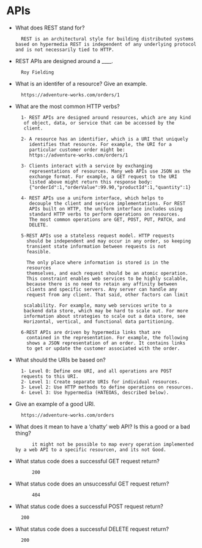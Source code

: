 # APIs

* What does REST stand for?

        REST is an architectural style for building distributed systems based on hypermedia REST is independent of any underlying protocol and is not necessarily tied to HTTP.


* REST APIs are designed around a ____.

        Roy Fielding


* What is an identifer of a resource? Give an example.

        https://adventure-works.com/orders/1


* What are the most common HTTP verbs?

        1- REST APIs are designed around resources, which are any kind
         of object, data, or service that can be accessed by the 
         client.

        2- A resource has an identifier, which is a URI that uniquely
           identifies that resource. For example, the URI for a 
           particular customer order might be:
           https://adventure-works.com/orders/1

        3- Clients interact with a service by exchanging 
           representations of resources. Many web APIs use JSON as the 
           exchange format. For example, a GET request to the URI 
           listed above might return this response body:
           {"orderId":1,"orderValue":99.90,"productId":1,"quantity":1}

        4- REST APIs use a uniform interface, which helps to   
           decouple the client and service implementations. For REST
           APIs built on HTTP, the uniform interface includes using 
           standard HTTP verbs to perform operations on resources. 
           The most common operations are GET, POST, PUT, PATCH, and 
           DELETE.

        5-REST APIs use a stateless request model. HTTP requests 
          should be independent and may occur in any order, so keeping 
          transient state information between requests is not
          feasible. 

          The only place where information is stored is in the
          resources 
          themselves, and each request should be an atomic operation. 
          This constraint enables web services to be highly scalable, 
          because there is no need to retain any affinity between 
          clients and specific servers. Any server can handle any 
          request from any client. That said, other factors can limit

         scalability. For example, many web services write to a 
         backend data store, which may be hard to scale out. For more
         information about strategies to scale out a data store, see
         Horizontal, vertical, and functional data partitioning.

        6-REST APIs are driven by hypermedia links that are 
          contained in the representation. For example, the following
          shows a JSON representation of an order. It contains links
          to get or update the customer associated with the order.




* What should the URIs be based on?

        1- Level 0: Define one URI, and all operations are POST 
        requests to this URI.
        2- Level 1: Create separate URIs for individual resources.
        3- Level 2: Use HTTP methods to define operations on resources.
        4- Level 3: Use hypermedia (HATEOAS, described below).


* Give an example of a good URI.

        https://adventure-works.com/orders


* What does it mean to have a ‘chatty’ web API? Is this a good or a bad thing?

            it might not be possible to map every operation implemented by a web API to a specific resourcen, and its not Good.



* What status code does a successful GET request return?

            200



* What status code does an unsuccessful GET request return?

            404


* What status code does a successful POST request return?

        200


* What status code does a successful DELETE request return?

        200


